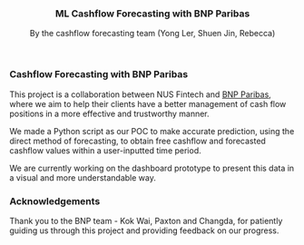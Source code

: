 <p align="center">
  <h3 align="center">ML Cashflow Forecasting with BNP Paribas</h3>
  <p align="center">
  By the cashflow forecasting team (Yong Ler, Shuen Jin, Rebecca)
  </p>
  <br />
</p>



<!-- ABOUT THE PROJECT -->
<h3 align="left">Cashflow Forecasting with BNP Paribas</h3>

This project is a collaboration between NUS Fintech and [BNP Paribas](https://www.bnpparibas.com.sg/en/), where we aim to help their clients have a better management of cash flow positions in a more effective and trustworthy manner.

We made a Python script as our POC to make accurate prediction, using the direct method of forecasting, to obtain free cashflow and forecasted cashflow values within a user-inputted time period. 

We are currently working on the dashboard prototype to present this data in a visual and more understandable way. 


<!-- ACKNOWLEDGEMENTS -->
<h3 align="left">Acknowledgements</h3>

Thank you to the BNP team - Kok Wai, Paxton and Changda, for patiently guiding us through this project and providing feedback on our progress. 
